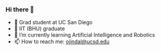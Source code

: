 ### Hi there 👋

- :seedling: Grad student at UC San Diego
- :mechanical_arm: IIT (BHU) graduate
- :robot: I’m currently learning Artificial Intelligence and Robotics
- 📫 How to reach me: ojindal@ucsd.edu
